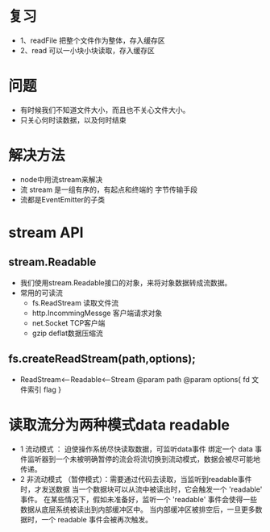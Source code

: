 # 复习
- 1、readFile 把整个文件作为整体，存入缓存区
- 2、read 可以一小块小块读取，存入缓存区

# 问题
- 有时候我们不知道文件大小，而且也不关心文件大小。
- 只关心何时读数据，以及何时结束

# 解决方法
- node中用流stream来解决
- 流 stream 是一组有序的，有起点和终端的 字节传输手段
- 流都是EventEmitter的子类

# stream API
## stream.Readable
- 我们使用stream.Readable接口的对象，来将对象数据转成流数据。
- 常用的可读流
    - fs.ReadStream 读取文件流
    - http.IncommingMessge 客户端请求对象
    - net.Socket TCP客户端
    - gzip deflat数据压缩流
    
## fs.createReadStream(path,options);
- ReadStream<--Readable<--Stream
@param path
@param options{
    fd 文件索引
    flag
}

# 读取流分为两种模式data readable
- 1 流动模式 ： 迫使操作系统尽快读取数据，可监听data事件
    绑定一个 data 事件监听器到一个未被明确暂停的流会将流切换到流动模式，数据会被尽可能地传递。
- 2 非流动模式 （暂停模式）：需要通过代码去读取，当监听到readable事件时，才发送数据
    当一个数据块可以从流中被读出时，它会触发一个 'readable' 事件。
    在某些情况下，假如未准备好，监听一个 'readable' 事件会使得一些数据从底层系统被读出到内部缓冲区中。
    当内部缓冲区被排空后，一旦更多数据时，一个 readable 事件会被再次触发。

